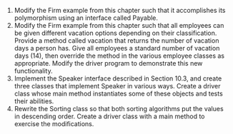  1. Modify the Firm example from this chapter such that it accomplishes its polymorphism using an interface called Payable.
 2. Modify the Firm example from this chapter such that all employees can be given different vacation options depending on their classification. Provide a method called vacation that returns the number of vacation days a person has. Give all employees a standard number of vacation days (14), then override the method in the various employee classes as appropriate. Modify the driver program to demonstrate this new functionality.  
 3.  Implement the Speaker interface described in Section 10.3, and create three classes that implement Speaker in various ways. Create a driver class whose main method instantiates some of these objects and tests their abilities.  
 4.  Rewrite the Sorting class so that both sorting algorithms put the values in descending order. Create a driver class with a main method to exercise the modifications.